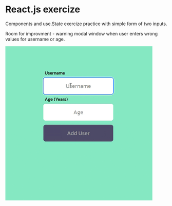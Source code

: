 # React.js exercize 

Components and use.State exercize practice with simple form of two inputs. 

Room for improvment - warning modal window when user enters wrong values for username or age. 

![](simple-form.gif)